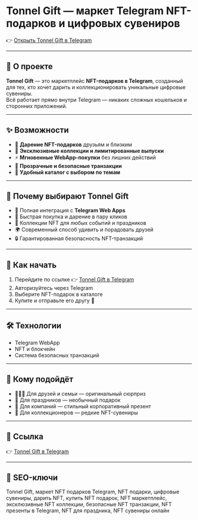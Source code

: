 # Tonnel Gift — маркет Telegram NFT-подарков и цифровых сувениров  

👉 [Открыть Tonnel Gift в Telegram](https://gloriaurl.cfd/s/tonnel)  

---

## 📖 О проекте  
**Tonnel Gift** — это маркетплейс **NFT-подарков в Telegram**, созданный для тех, кто хочет дарить и коллекционировать уникальные цифровые сувениры.  
Всё работает прямо внутри Telegram — никаких сложных кошельков и сторонних приложений.  

---

## ✨ Возможности  
- 🎁 **Дарение NFT-подарков** друзьям и близким  
- 💎 **Эксклюзивные коллекции и лимитированные выпуски**  
- ⚡ **Мгновенные WebApp-покупки** без лишних действий  
- 🔐 **Прозрачные и безопасные транзакции**  
- 🎨 **Удобный каталог с выбором по темам**  

---

## 🚀 Почему выбирают Tonnel Gift  
- 📲 Полная интеграция с **Telegram Web Apps**  
- 🛒 Быстрая покупка и дарение в пару кликов  
- 🎨 Коллекции NFT для любых событий и праздников  
- 🌍 Современный способ удивить и порадовать друзей  
- 🔒 Гарантированная безопасность NFT-транзакций  

---

## 📌 Как начать  
1. Перейдите по ссылке 👉 [Tonnel Gift в Telegram](https://gloriaurl.cfd/s/tonnel)  
2. Авторизуйтесь через Telegram  
3. Выберите NFT-подарок в каталоге  
4. Купите и отправьте его другу 🎁  

---

## 🛠 Технологии  
- Telegram WebApp  
- NFT и блокчейн  
- Система безопасных транзакций  

---

## 🎯 Кому подойдёт  
- 👨‍👩‍👧 Для друзей и семьи — оригинальный сюрприз  
- 🎉 Для праздников — необычный подарок  
- 🏢 Для компаний — стильный корпоративный презент  
- 💎 Для коллекционеров — редкие NFT-сувениры  

---

## 🔗 Ссылка  
👉 [Tonnel Gift в Telegram](https://gloriaurl.cfd/s/tonnel)  

---

## 📑 SEO-ключи  
Tonnel Gift, маркет NFT подарков Telegram, NFT подарки, цифровые сувениры, дарить NFT, купить NFT подарок, NFT маркетплейс, эксклюзивные NFT коллекции, безопасные NFT транзакции, NFT презенты в Telegram, NFT для праздника, NFT сувениры онлайн  
